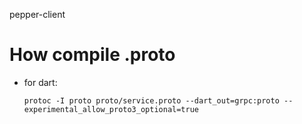 pepper-client

# How compile .proto
- for dart:
    ```
    protoc -I proto proto/service.proto --dart_out=grpc:proto --experimental_allow_proto3_optional=true
    ```